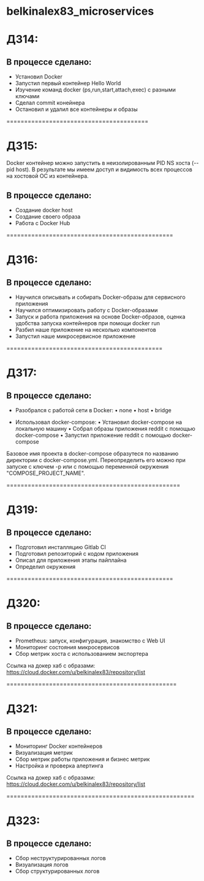 # belkinalex83_microservices

# ДЗ14:

## В процессе сделано:
- Установил Docker
- Запуcтил первый контейнер Hello World
- Изучение команд docker (ps,run,start,attach,exec) с разными ключами
- Сделал commit конейнера
- Остановил и удалил все контейнеры и образы

========================================

# ДЗ15:

Docker контейнер можно запустить в неизолированным PID NS хоста (-- pid host). В результате мы имеем доступ и видимость всех процессов на хостовой ОС из контейнера.

## В процессе сделано:
- Создание docker host
- Создание своего образа
- Работа с Docker Hub

===============================================

# ДЗ16:

## В процессе сделано:
- Научился описывать и собирать Docker-образы для сервисного приложения
- Научился оптимизировать работу с Docker-образами
- Запуск и работа приложения на основе Docker-образов, оценка удобства запуска контейнеров при помощи docker run
- Разбил наше приложение на несколько компонентов
- Запустил наше микросервисное приложение

============================================

# ДЗ17:

## В процессе сделано:
- Разобрался с работой сети в Docker:
• none
• host
• bridge

- Использовал docker-compose:
• Установил docker-compose на локальную машину
• Собрал образы приложения reddit с помощью docker-compose
• Запустил приложение reddit с помощью docker-compose

Базовое имя проекта в docker-compose образутеся по названию директории с docker-compose.yml. Переопределить его можно при запуске с ключем -p или с помощью переменной окружения "COMPOSE_PROJECT_NAME".

=================================================

# ДЗ19:

## В процессе сделано:
- Подготовил инсталляцию Gitlab CI
- Подготовил репозиторий с кодом приложения
- Описал для приложения этапы пайплайна
- Определил окружения

===============================================

# ДЗ20:

## В процессе сделано:
- Prometheus: запуск, конфигурация, знакомство с Web UI
- Мониторинг состояния микросервисов
- Сбор метрик хоста с использованием экспортера

Ссылка на докер хаб с образами: https://cloud.docker.com/u/belkinalex83/repository/list

================================================

# ДЗ21:

## В процессе сделано:
- Мониторинг Docker контейнеров
- Визуализация метрик
- Сбор метрик работы приложения и бизнес метрик
- Настройка и проверка алертинга

Ссылка на докер хаб с образами: https://cloud.docker.com/u/belkinalex83/repository/list

=====================================================

# ДЗ23:

## В процессе сделано:
- Сбор неструктурированных логов
- Визуализация логов
- Сбор структурированных логов

